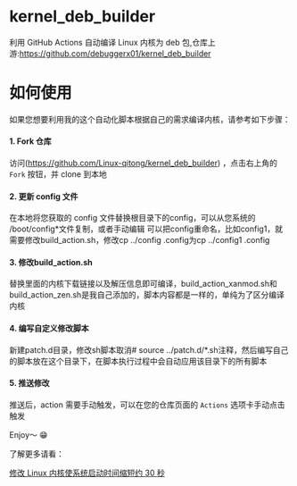 # kernel_deb_builder
利用 GitHub Actions 自动编译 Linux 内核为 deb 包,仓库上游:https://github.com/debuggerx01/kernel_deb_builder

# 如何使用
如果您想要利用我的这个自动化脚本根据自己的需求编译内核，请参考如下步骤：

#### 1. Fork 仓库
访问(https://github.com/Linux-qitong/kernel_deb_builder) ，点击右上角的 `Fork` 按钮，并 clone 到本地

#### 2. 更新 config 文件
在本地将您获取的 config 文件替换根目录下的config，可以从您系统的 /boot/config*文件复制，或者手动编辑
可以把config重命名，比如config1，就需要修改build_action.sh，修改cp ../config .config为cp ../config1 .config

#### 3. 修改build_action.sh 
替换里面的内核下载链接以及解压信息即可编译，build_action_xanmod.sh和build_action_zen.sh是我自己添加的，脚本内容都是一样的，单纯为了区分编译内核

#### 4. 编写自定义修改脚本
新建patch.d目录，修改sh脚本取消# source ../patch.d/*.sh注释，然后编写自己的脚本放在这个目录下，在脚本执行过程中会自动应用该目录下的所有脚本

#### 5. 推送修改
推送后，action 需要手动触发，可以在您的仓库页面的 `Actions` 选项卡手动点击触发

Enjoy～ :grin:

了解更多请看：

[修改 Linux 内核使系统启动时间缩短约 30 秒](https://www.debuggerx.com/2021/07/07/Modify-the-linux-kernel-to-reduce-the-boot-speed-by-about-30-seconds/)


